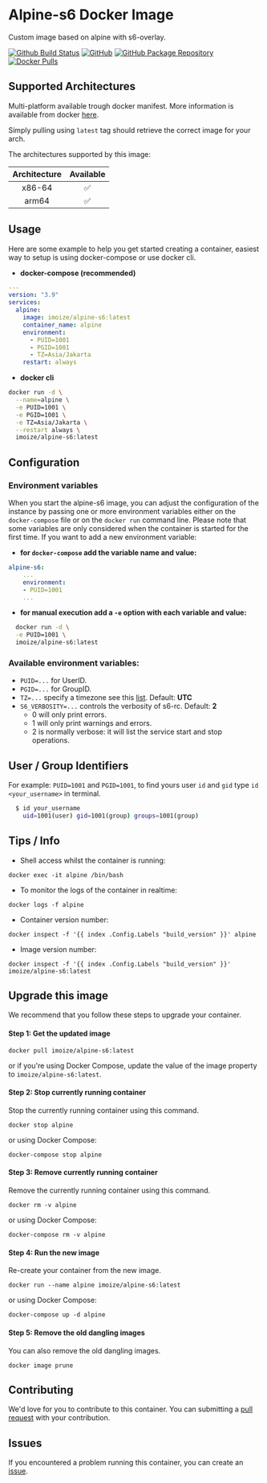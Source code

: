 # Alpine-s6 Docker Image

Custom image based on alpine with s6-overlay. 

[![Github Build Status](https://img.shields.io/github/actions/workflow/status/imoize/docker-alpine/build-prod-ci.yml?color=458837&labelColor=555555&logoColor=ffffff&style=for-the-badge&label=build&logo=github)](https://github.com/imoize/docker-alpine/actions?workflow=build-prod-ci)
[![GitHub](https://img.shields.io/static/v1.svg?color=3C79F5&labelColor=555555&logoColor=ffffff&style=for-the-badge&label=imoize&message=GitHub&logo=github)](https://github.com/imoize/docker-alpine)
[![GitHub Package Repository](https://img.shields.io/static/v1.svg?color=3C79F5&labelColor=555555&logoColor=ffffff&style=for-the-badge&label=imoize&message=GitHub%20Package&logo=github)](https://github.com/imoize/docker-alpine/pkgs/container/alpine-s6)
[![Docker Pulls](https://img.shields.io/docker/pulls/imoize/alpine-s6.svg?color=3C79F5&labelColor=555555&logoColor=ffffff&style=for-the-badge&label=pulls&logo=docker)](https://hub.docker.com/r/imoize/alpine-s6)

## Supported Architectures

Multi-platform available trough docker manifest. More information is available from docker [here](https://github.com/docker/distribution/blob/master/docs/spec/manifest-v2-2.md#manifest-list).

Simply pulling using `latest` tag should retrieve the correct image for your arch.

The architectures supported by this image:

| Architecture | Available |
| :----: | :----: |
| x86-64 | ✅ |
| arm64 | ✅ |

## Usage

Here are some example to help you get started creating a container, easiest way to setup is using docker-compose or use docker cli.

- **docker-compose (recommended)**

```yaml
---
version: "3.9"
services:
  alpine:
    image: imoize/alpine-s6:latest
    container_name: alpine
    environment:
      - PUID=1001
      - PGID=1001
      - TZ=Asia/Jakarta
    restart: always
```

- **docker cli**

```bash
docker run -d \
  --name=alpine \
  -e PUID=1001 \
  -e PGID=1001 \
  -e TZ=Asia/Jakarta \
  --restart always \
  imoize/alpine-s6:latest
```

## Configuration

### Environment variables

When you start the alpine-s6 image, you can adjust the configuration of the instance by passing one or more environment variables either on the `docker-compose` file or on the `docker run` command line. Please note that some variables are only considered when the container is started for the first time. If you want to add a new environment variable:

- **for `docker-compose` add the variable name and value:**

```yaml
alpine-s6:
    ...
    environment:
    - PUID=1001
    ...
```

- **for manual execution add a `-e` option with each variable and value:**

```bash
  docker run -d \
  -e PUID=1001 \
  imoize/alpine-s6:latest
```

### Available environment variables:

- `PUID=...` for UserID.
- `PGID=...` for GroupID.
- `TZ=...` specify a timezone see this [list](https://en.wikipedia.org/wiki/List_of_tz_database_time_zones#List). Default: **UTC**
- `S6_VERBOSITY=...` controls the verbosity of s6-rc. Default: **2**
    * 0 will only print errors.
    * 1 will only print warnings and errors.
    * 2 is normally verbose: it will list the service start and stop operations.

## User / Group Identifiers

For example: `PUID=1001` and `PGID=1001`, to find yours user `id` and `gid` type `id <your_username>` in terminal.
```bash
  $ id your_username
    uid=1001(user) gid=1001(group) groups=1001(group)
```

## Tips / Info

* Shell access whilst the container is running:
```console
docker exec -it alpine /bin/bash
```
* To monitor the logs of the container in realtime:
```console
docker logs -f alpine
```
* Container version number:
```console
docker inspect -f '{{ index .Config.Labels "build_version" }}' alpine
```
* Image version number:
```console
docker inspect -f '{{ index .Config.Labels "build_version" }}' imoize/alpine-s6:latest
```

## Upgrade this image

We recommend that you follow these steps to upgrade your container.

#### Step 1: Get the updated image

```console
docker pull imoize/alpine-s6:latest
```

or if you're using Docker Compose, update the value of the image property to
`imoize/alpine-s6:latest`.

#### Step 2: Stop currently running container

Stop the currently running container using this command.

```console
docker stop alpine
```

or using Docker Compose:

```console
docker-compose stop alpine
```

#### Step 3: Remove currently running container

Remove the currently running container using this command.

```console
docker rm -v alpine
```

or using Docker Compose:

```console
docker-compose rm -v alpine
```

#### Step 4: Run the new image

Re-create your container from the new image.

```console
docker run --name alpine imoize/alpine-s6:latest
```

or using Docker Compose:

```console
docker-compose up -d alpine
```

#### Step 5: Remove the old dangling images

You can also remove the old dangling images.

```console
docker image prune
```

## Contributing

We'd love for you to contribute to this container. You can submitting a [pull request](https://github.com/imoize/docker-alpine/pulls) with your contribution.

## Issues

If you encountered a problem running this container, you can create an [issue](https://github.com/imoize/docker-alpine/issues).